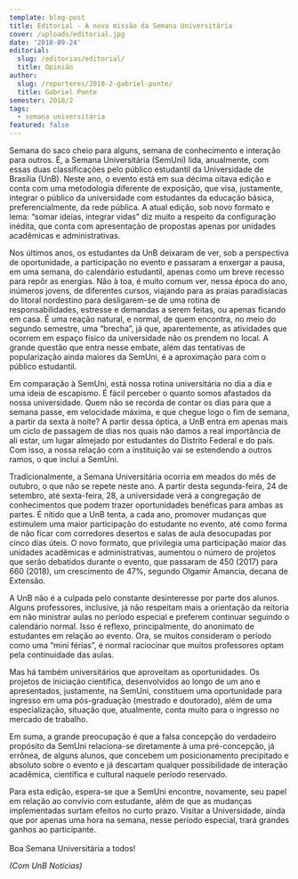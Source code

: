 ```yaml
---
template: blog-post
title: Editorial - A nova missão da Semana Universitária
cover: /uploads/editorial.jpg
date: '2018-09-24'
editorial:
  slug: /editorias/editorial/
  title: Opinião
author:
  slug: /reporteres/2018-2-gabriel-ponte/
  title: Gabriel Ponte
semester: 2018/2
tags:
  - semana universitária
featured: false
---
```

Semana do saco cheio para alguns, semana de conhecimento e interação para outros. É, a Semana Universitária (SemUni) lida, anualmente, com essas duas classificações pelo público estudantil da Universidade de Brasília (UnB). Neste ano, o evento está em sua décima oitava edição e conta com uma metodologia diferente de exposição, que visa, justamente, integrar o público da universidade com estudantes da educação básica, preferencialmente, da rede pública. A atual edição, sob novo formato e lema: “somar ideias, integrar vidas” diz muito a respeito da configuração inédita, que conta com apresentação de propostas apenas por unidades acadêmicas e administrativas. 

Nos últimos anos, os estudantes da UnB deixaram de ver, sob a perspectiva de oportunidade, a participação no evento e passaram a enxergar a pausa, em uma semana, do calendário estudantil, apenas como um breve recesso para repôr as energias. Não à toa, é muito comum ver, nessa época do ano, inúmeros jovens, de diferentes cursos, viajando para as praias paradisíacas do litoral nordestino para desligarem-se de uma rotina de responsabilidades, estresse e demandas a serem feitas, ou apenas ficando em casa. É uma reação natural, e normal, de quem encontra, no meio do segundo semestre, uma “brecha”, já que, aparentemente, as atividades que ocorrem em espaço físico da universidade não os prendem no local. A grande questão que entra nesse embate, além das tentativas de popularização ainda maiores da SemUni, é a aproximação para com o público estudantil. 

Em comparação à SemUni, está nossa rotina universitária no dia a dia e uma ideia de escapismo. É fácil perceber o quanto somos afastados da nossa universidade. Quem não se recorda de contar os dias para que a semana passe, em velocidade máxima, e que chegue logo o fim de semana, a partir da sexta à noite? A partir dessa óptica, a UnB entra em apenas mais um ciclo de passagem de dias nos quais não damos a real importância de ali estar, um lugar almejado por estudantes do Distrito Federal e do país. Com isso, a nossa relação com a instituição vai se estendendo a outros ramos, o que inclui a SemUni. 

Tradicionalmente, a Semana Universitária ocorria em meados do mês de outubro, o que não se repete neste ano. A partir desta segunda-feira, 24 de setembro, até sexta-feira, 28, a universidade verá a congregação de conhecimentos que podem trazer oportunidades benéficas para ambas as partes. É nítido que a UnB tenta, a cada ano, promover mudanças que estimulem uma maior participação do estudante no evento, até como forma de não ficar com corredores desertos e salas de aula desocupadas por cinco dias úteis. O novo formato, que privilegia uma participação maior das unidades acadêmicas e administrativas, aumentou o número de projetos que serão debatidos durante o evento, que passaram de 450 (2017) para 660 (2018), um crescimento de 47%, segundo Olgamir Amancia, decana de Extensão. 

A UnB não é a culpada pelo constante desinteresse por parte dos alunos. Alguns professores, inclusive, já não respeitam mais a orientação da reitoria em não ministrar aulas no período especial e preferem continuar seguindo o calendário normal. Isso é reflexo, principalmente, do anonimato de estudantes em relação ao evento. Ora, se muitos consideram o período como uma “mini férias”, é normal raciocinar que muitos professores optam pela continuidade das aulas. 

Mas há também universitários que aproveitam as oportunidades. Os projetos de iniciação científica, desenvolvidos ao longo de um ano e apresentados, justamente, na SemUni, constituem uma oportunidade para ingresso em uma pós-graduação (mestrado e doutorado), além de uma especialização, situação que, atualmente, conta muito para o  ingresso no mercado de trabalho. 

Em suma, a grande preocupação é que a falsa concepção do verdadeiro propósito da SemUni relaciona-se diretamente à uma pré-concepção, já errônea, de alguns alunos, que concebem um posicionamento precipitado e absoluto sobre o evento e já descartam qualquer possibilidade de interação acadêmica, científica e cultural naquele período reservado. 

Para esta edição, espera-se que a SemUni encontre, novamente, seu papel em relação ao convívio com estudante, além de que as mudanças implementadas surtam efeitos no curto prazo. Visitar a Universidade, ainda que por apenas uma hora na semana, nesse período especial, trará grandes ganhos ao participante. \
\
Boa Semana Universitária a todos!

_(Com UnB Notícias)_
